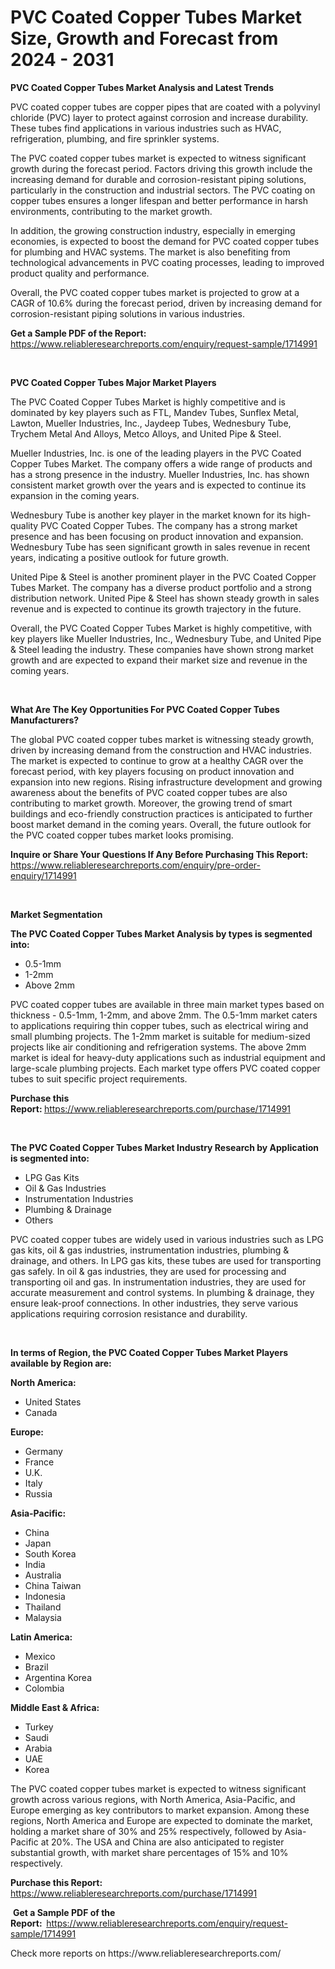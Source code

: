 <p><h1>PVC Coated Copper Tubes Market Size, Growth and Forecast from 2024 - 2031</h1></p><p><strong>PVC Coated Copper Tubes Market Analysis and Latest Trends</strong></p>
<p><p>PVC coated copper tubes are copper pipes that are coated with a polyvinyl chloride (PVC) layer to protect against corrosion and increase durability. These tubes find applications in various industries such as HVAC, refrigeration, plumbing, and fire sprinkler systems.</p><p>The PVC coated copper tubes market is expected to witness significant growth during the forecast period. Factors driving this growth include the increasing demand for durable and corrosion-resistant piping solutions, particularly in the construction and industrial sectors. The PVC coating on copper tubes ensures a longer lifespan and better performance in harsh environments, contributing to the market growth.</p><p>In addition, the growing construction industry, especially in emerging economies, is expected to boost the demand for PVC coated copper tubes for plumbing and HVAC systems. The market is also benefiting from technological advancements in PVC coating processes, leading to improved product quality and performance.</p><p>Overall, the PVC coated copper tubes market is projected to grow at a CAGR of 10.6% during the forecast period, driven by increasing demand for corrosion-resistant piping solutions in various industries.</p></p>
<p><strong>Get a Sample PDF of the Report:&nbsp;</strong> <a href="https://www.reliableresearchreports.com/enquiry/request-sample/1714991">https://www.reliableresearchreports.com/enquiry/request-sample/1714991</a></p>
<p>&nbsp;</p>
<p><strong>PVC Coated Copper Tubes Major Market Players</strong></p>
<p><p>The PVC Coated Copper Tubes Market is highly competitive and is dominated by key players such as FTL, Mandev Tubes, Sunflex Metal, Lawton, Mueller Industries, Inc., Jaydeep Tubes, Wednesbury Tube, Trychem Metal And Alloys, Metco Alloys, and United Pipe & Steel.</p><p>Mueller Industries, Inc. is one of the leading players in the PVC Coated Copper Tubes Market. The company offers a wide range of products and has a strong presence in the industry. Mueller Industries, Inc. has shown consistent market growth over the years and is expected to continue its expansion in the coming years.</p><p>Wednesbury Tube is another key player in the market known for its high-quality PVC Coated Copper Tubes. The company has a strong market presence and has been focusing on product innovation and expansion. Wednesbury Tube has seen significant growth in sales revenue in recent years, indicating a positive outlook for future growth.</p><p>United Pipe & Steel is another prominent player in the PVC Coated Copper Tubes Market. The company has a diverse product portfolio and a strong distribution network. United Pipe & Steel has shown steady growth in sales revenue and is expected to continue its growth trajectory in the future.</p><p>Overall, the PVC Coated Copper Tubes Market is highly competitive, with key players like Mueller Industries, Inc., Wednesbury Tube, and United Pipe & Steel leading the industry. These companies have shown strong market growth and are expected to expand their market size and revenue in the coming years.</p></p>
<p>&nbsp;</p>
<p><strong>What Are The Key Opportunities For PVC Coated Copper Tubes Manufacturers?</strong></p>
<p><p>The global PVC coated copper tubes market is witnessing steady growth, driven by increasing demand from the construction and HVAC industries. The market is expected to continue to grow at a healthy CAGR over the forecast period, with key players focusing on product innovation and expansion into new regions. Rising infrastructure development and growing awareness about the benefits of PVC coated copper tubes are also contributing to market growth. Moreover, the growing trend of smart buildings and eco-friendly construction practices is anticipated to further boost market demand in the coming years. Overall, the future outlook for the PVC coated copper tubes market looks promising.</p></p>
<p><strong>Inquire or Share Your Questions If Any Before Purchasing This Report:</strong> <a href="https://www.reliableresearchreports.com/enquiry/pre-order-enquiry/1714991">https://www.reliableresearchreports.com/enquiry/pre-order-enquiry/1714991</a></p>
<p>&nbsp;</p>
<p><strong>Market Segmentation</strong></p>
<p><strong>The PVC Coated Copper Tubes Market Analysis by types is segmented into:</strong></p>
<p><ul><li>0.5-1mm</li><li>1-2mm</li><li>Above 2mm</li></ul></p>
<p><p>PVC coated copper tubes are available in three main market types based on thickness - 0.5-1mm, 1-2mm, and above 2mm. The 0.5-1mm market caters to applications requiring thin copper tubes, such as electrical wiring and small plumbing projects. The 1-2mm market is suitable for medium-sized projects like air conditioning and refrigeration systems. The above 2mm market is ideal for heavy-duty applications such as industrial equipment and large-scale plumbing projects. Each market type offers PVC coated copper tubes to suit specific project requirements.</p></p>
<p><strong>Purchase this Report:&nbsp;</strong><a href="https://www.reliableresearchreports.com/purchase/1714991">https://www.reliableresearchreports.com/purchase/1714991</a></p>
<p>&nbsp;</p>
<p><strong>The PVC Coated Copper Tubes Market Industry Research by Application is segmented into:</strong></p>
<p><ul><li>LPG Gas Kits</li><li>Oil & Gas Industries</li><li>Instrumentation Industries</li><li>Plumbing & Drainage</li><li>Others</li></ul></p>
<p><p>PVC coated copper tubes are widely used in various industries such as LPG gas kits, oil & gas industries, instrumentation industries, plumbing & drainage, and others. In LPG gas kits, these tubes are used for transporting gas safely. In oil & gas industries, they are used for processing and transporting oil and gas. In instrumentation industries, they are used for accurate measurement and control systems. In plumbing & drainage, they ensure leak-proof connections. In other industries, they serve various applications requiring corrosion resistance and durability.</p></p>
<p>&nbsp;</p>
<p><strong>In terms of Region, the PVC Coated Copper Tubes Market Players available by Region are:</strong></p>
<p>
    <p> <strong> North America: </strong>
        <ul>
            <li>United States</li>
            <li>Canada</li>
        </ul>
        </p> 
    <p> <strong> Europe: </strong>
        <ul>
            <li>Germany</li>
            <li>France</li>
            <li>U.K.</li>
            <li>Italy</li>
            <li>Russia</li>
        </ul>
        </p> 
    <p> <strong> Asia-Pacific: </strong>
        <ul>
            <li>China</li>
            <li>Japan</li>
            <li>South Korea</li>
            <li>India</li>
            <li>Australia</li>
            <li>China Taiwan</li>
            <li>Indonesia</li>
            <li>Thailand</li>
            <li>Malaysia</li>
        </ul>
        </p> 
    <p> <strong> Latin America: </strong>
        <ul>
            <li>Mexico</li>
            <li>Brazil</li>
            <li>Argentina Korea</li>
            <li>Colombia</li>
        </ul>
        </p> 
    <p> <strong> Middle East & Africa: </strong>
        <ul>
            <li>Turkey</li>
            <li>Saudi</li>
            <li>Arabia</li>
            <li>UAE</li>
            <li>Korea</li>
        </ul>
    </p>
    </p>
<p><p>The PVC coated copper tubes market is expected to witness significant growth across various regions, with North America, Asia-Pacific, and Europe emerging as key contributors to market expansion. Among these regions, North America and Europe are expected to dominate the market, holding a market share of 30% and 25% respectively, followed by Asia-Pacific at 20%. The USA and China are also anticipated to register substantial growth, with market share percentages of 15% and 10% respectively.</p></p>
<p><strong>Purchase this Report: </strong><a href="https://www.reliableresearchreports.com/purchase/1714991">https://www.reliableresearchreports.com/purchase/1714991</a></p>
<p>&nbsp;<strong>Get a Sample PDF of the Report:&nbsp;&nbsp;</strong><a href="https://www.reliableresearchreports.com/enquiry/request-sample/1714991">https://www.reliableresearchreports.com/enquiry/request-sample/1714991</a></p>
<p><strong></strong></p>
<p>Check more reports on https://www.reliableresearchreports.com/</p>